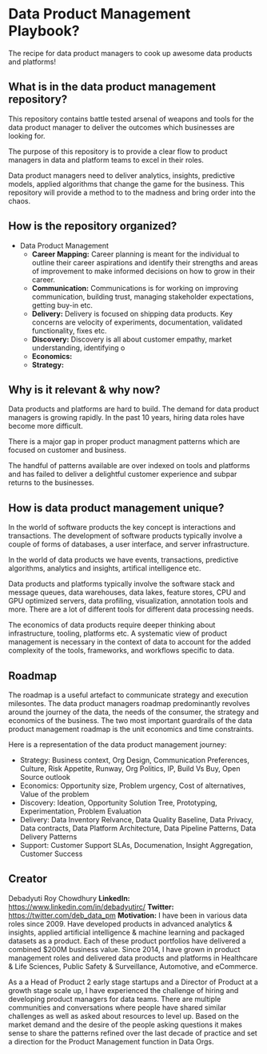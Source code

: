 # Data Product Management Playbook?
The recipe for data product managers to cook up awesome data products and platforms!

## What is in the data product management repository?
This repository contains battle tested arsenal of weapons and tools for the data product manager to deliver the outcomes which businesses are looking for.

The purpose of this repository is to provide a clear flow to product managers in data and platform teams to excel in their roles.

Data product managers need to deliver analytics, insights, predictive models, applied algorithms that change the game for the business. This repository will provide a method to to the madness and bring order into the chaos.

## How is the repository organized?
- Data Product Management
  - **Career Mapping:** Career planning is meant for the individual to outline their career aspirations and identify their strengths and areas of improvement to make informed decisions on how to grow in their career.
  - **Communication:** Communications is for working on improving communication, building trust, managing stakeholder expectations, getting buy-in etc.
  - **Delivery:** Delivery is focused on shipping data products. Key concerns are velocity of experiments, documentation, validated functionality, fixes etc.
  - **Discovery:** Discovery is all about customer empathy, market understanding, identifying o
  - **Economics:**
  - **Strategy:**

## Why is it relevant & why now?
Data products and platforms are hard to build.
The demand for data product managers is growing rapidly.
In the past 10 years, hiring data roles have become more difficult.

There is a major gap in proper product managment patterns which are focused on customer and business.

The handful of patterns available are over indexed on tools and platforms and has failed to deliver a delightful customer experience and subpar returns to the businesses.

## How is data product management unique?

In the world of software products the key concept is interactions and transactions. The development of software products typically involve a couple of forms of databases, a user interface, and server infrastructure.

In the world of data products we have events, transactions, predictive algorithms, analytics and insights, artifical intelligence etc.

Data products and platforms typically involve the software stack and message queues, data warehouses, data lakes, feature stores, CPU and GPU optimized servers, data profiling, visualization, annotation tools and more. There are a lot of different tools for different data processing needs.

The economics of data products require deeper thinking about infrastructure, tooling, platforms etc. A systematic view of product management is necessary in the context of data to account for the added complexity of the tools, frameworks, and workflows specific to data.

## Roadmap
The roadmap is a useful artefact to communicate strategy and execution milesontes. The data product managers roadmap predominantly revolves around the journey of the data, the needs of the consumer, the strategy and economics of the business. The two most important guardrails of the data product management roadmap is the unit economics and time constraints.

Here is a representation of the data product management journey:
* Strategy: Business context, Org Design, Communication Preferences, Culture, Risk Appetite, Runway, Org Politics, IP, Build Vs Buy, Open Source outlook
* Economics: Opportunity size, Problem urgency, Cost of alternatives, Value of the problem
* Discovery: Ideation, Opportunity Solution Tree, Prototyping, Experimentation, Problem Evaluation
* Delivery: Data Inventory Relvance, Data Quality Baseline, Data Privacy, Data contracts, Data Platform Architecture, Data Pipeline Patterns, Data Delivery Patterns
* Support: Customer Support SLAs, Documenation, Insight Aggregation, Customer Success

## Creator
Debadyuti Roy Chowdhury
**LinkedIn:** https://www.linkedin.com/in/debadyutirc/
**Twitter:** https://twitter.com/deb_data_pm
**Motivation:**
I have been in various data roles since 2009. Have developed products in advanced analytics & insights, applied artificial intelligence & machine learning and packaged datasets as a product. Each of these product portfolios have delivered a combined $200M business value. Since 2014, I have grown in product management roles and delivered data products and platforms in Healthcare & Life Sciences, Public Safety & Surveillance, Automotive, and eCommerce.

As a a Head of Product 2 early stage startups and a Director of Product at a growth stage scale up, I have experienced the challenge of hiring and developing product managers for data teams. There are multiple communities and conversations where people have shared similar challenges as well as asked about resources to level up. Based on the market demand and the desire of the people asking questions it makes sense to share the patterns refined over the last decade of practice and set a direction for the Product Management function in Data Orgs.